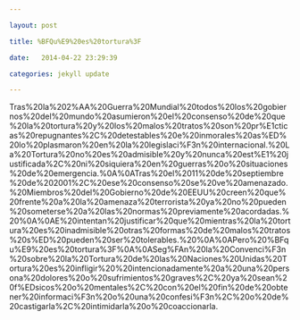 ```yaml
---

layout: post

title: %BFQu%E9%20es%20tortura%3F

date:   2014-04-22 23:29:39

categories: jekyll update

---
```

Tras%20la%202%AA%20Guerra%20Mundial%20todos%20los%20gobiernos%20del%20mundo%20asumieron%20el%20consenso%20de%20que%20la%20tortura%20y%20los%20malos%20tratos%20son%20pr%E1cticas%20repugnantes%2C%20detestables%20e%20inmorales%20as%ED%20lo%20plasmaron%20en%20la%20legislaci%F3n%20internacional.%20La%20Tortura%20no%20es%20admisible%20y%20nunca%20est%E1%20justificada%2C%20ni%20siquiera%20en%20guerras%20o%20situaciones%20de%20emergencia.%0A%0ATras%20el%2011%20de%20septiembre%20de%202001%2C%20ese%20consenso%20se%20ve%20amenazado.%20Miembros%20del%20Gobierno%20de%20EEUU%20creen%20que%20frente%20a%20la%20amenaza%20terrorista%20ya%20no%20pueden%20someterse%20a%20las%20normas%20previamente%20acordadas.%20%0A%0AE%20intentan%20justificar%20que%20mientras%20la%20tortura%20es%20inadmisible%20otras%20formas%20de%20malos%20tratos%20s%ED%20pueden%20ser%20tolerables.%20%0A%0APero%20%BFqu%E9%20es%20tortura%3F%0A%0ASeg%FAn%20la%20Convenci%F3n%20sobre%20la%20Tortura%20de%20las%20Naciones%20Unidas%20Tortura%20es%20infligir%20%20intencionadamente%20a%20una%20persona%20dolores%20o%20sufrimientos%20graves%2C%20ya%20sean%20f%EDsicos%20o%20mentales%2C%20con%20el%20fin%20de%20obtener%20informaci%F3n%20o%20una%20confesi%F3n%2C%20o%20de%20castigarla%2C%20intimidarla%20o%20coaccionarla.